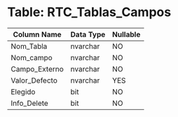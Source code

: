 # Table: RTC_Tablas_Campos

| Column Name | Data Type | Nullable |
|-------------|-----------|----------|
| Nom_Tabla | nvarchar | NO |
| Nom_campo | nvarchar | NO |
| Campo_Externo | nvarchar | NO |
| Valor_Defecto | nvarchar | YES |
| Elegido | bit | NO |
| Info_Delete | bit | NO |
